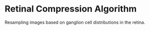 # Retinal Compression Algorithm

Resampling images based on ganglion cell distributions in the retina.
